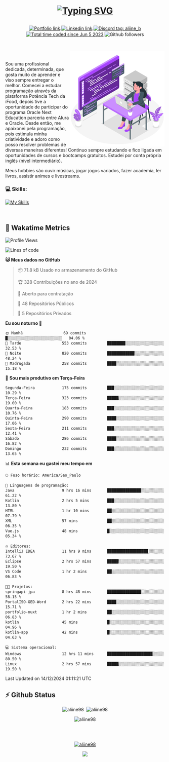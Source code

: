 # <p align = "center"><a href="https://git.io/typing-svg"><img src="https://readme-typing-svg.demolab.com?font=Space+Mono&size=28&pause=1000&duration=4000&color=8E58F7&vCenter=true&width=500&lines=%E2%9C%A8+Ol%C3%A1%2C+sou+Aline+Bevilacqua;%E2%9C%A8+Desenvolvedora+Web!" alt="Typing SVG" /></a></p>

<p align = "center">
    <a href="https://aliine98.github.io" target="_blank">
        <img alt="Portfolio link" align="center" src = "https://img.shields.io/badge/portfolio-8A2BE2?style=for-the-badge">
    </a>
    <a href="https://www.linkedin.com/in/aline-bevilacqua/" target="_blank">
        <img alt="Linkedin link" align="center" src = "https://img.shields.io/badge/LinkedIn-0077B5?style=for-the-badge&logo=linkedin&logoColor=white">
    </a>
    <a href="https://discord.com/" target="_blank">
        <img alt="Discord tag: aliine_b" align="center" src="https://img.shields.io/badge/-aliine__b-5865f2?style=flat-square&logo=Discord&logoColor=FFF" height="28">
    </a>
    <a href="https://wakatime.com/@aliine"><img src="https://wakatime.com/badge/user/d705bdc6-1244-4026-9380-8de8c1599f8d.svg?style=for-the-badge" alt="Total time coded since Jun 5 2023" align="center"/></a>
    <img alt="Github followers" align="center" src="https://img.shields.io/github/followers/Aliine98?style=for-the-badge&color=bf0f47&logo=github&logoColor=white">
</p><br>

<a href="https://storyset.com/"><img src="./assets/coding-amico.svg" width="300" align="right"></a>

<div align="left">
<br>

Sou uma profissional dedicada, determinada, que gosta muito de aprender e viso sempre entregar o melhor. Comecei a estudar programação através da plataforma Potência Tech da iFood, depois tive a oportunidade de participar do programa Oracle Next Education parceria entre Alura e Oracle. Desde então, me apaixonei pela programação, pois estimula minha criatividade e adoro como posso resolver problemas de diversas maneiras diferentes! Continuo sempre estudando e fico ligada em oportunidades de cursos e bootcamps gratuitos.
Estudei por conta própria inglês (nível intermediário).

Meus hobbies são ouvir músicas, jogar jogos variados, fazer academia, ler livros, assistir animes e livestreams.

### 💻 Skills:
[![My Skills](https://skillicons.dev/icons?i=html,css,js,java,tailwind,mysql,hibernate,ts,nuxt,angular,next,firebase,express,mongo&perline=5)](https://skillicons.dev)
</div>
<br>

## 🚀 Wakatime Metrics

<!--START_SECTION:waka-->
![Profile Views](http://img.shields.io/badge/Visualizac%C3%B5es%20do%20perfil-0-blue)

![Lines of code](https://img.shields.io/badge/Desde%20o%20Hello%20World%20eu%20escrevi-371.4%20thousand%20linhas%20de%20c%C3%B3digo-blue)

**🐱 Meus dados no GitHub** 

> 📦 71.8 kB Usado no armazenamento do GitHub 
 > 
> 🏆 328 Contribuições no ano de 2024
 > 
> 💼 Aberto para contratação
 > 
> 📜 48 Repositórios Públicos 
 > 
> 🔑 5 Repositórios Privados 
 > 
**Eu sou noturno 🦉** 

```text
🌞 Manhã                  69 commits          █░░░░░░░░░░░░░░░░░░░░░░░░   04.06 % 
🌆 Tarde                  553 commits         ████████░░░░░░░░░░░░░░░░░   32.53 % 
🌃 Noite                  820 commits         ████████████░░░░░░░░░░░░░   48.24 % 
🌙 Madrugada              258 commits         ████░░░░░░░░░░░░░░░░░░░░░   15.18 % 
```
📅 **Sou mais produtivo em Terça-Feira** 

```text
Segunda-Feira            175 commits         ███░░░░░░░░░░░░░░░░░░░░░░   10.29 % 
Terça-Feira              323 commits         █████░░░░░░░░░░░░░░░░░░░░   19.00 % 
Quarta-Feira             183 commits         ███░░░░░░░░░░░░░░░░░░░░░░   10.76 % 
Quinta-Feira             290 commits         ████░░░░░░░░░░░░░░░░░░░░░   17.06 % 
Sexta-Feira              211 commits         ███░░░░░░░░░░░░░░░░░░░░░░   12.41 % 
Sábado                   286 commits         ████░░░░░░░░░░░░░░░░░░░░░   16.82 % 
Domingo                  232 commits         ███░░░░░░░░░░░░░░░░░░░░░░   13.65 % 
```


📊 **Esta semana eu gastei meu tempo em** 

```text
🕑︎ Fuso horário: America/Sao_Paulo

💬 Linguagens de programação: 
Java                     9 hrs 16 mins       ███████████████░░░░░░░░░░   61.22 % 
Kotlin                   2 hrs 5 mins        ███░░░░░░░░░░░░░░░░░░░░░░   13.80 % 
HTML                     1 hr 10 mins        ██░░░░░░░░░░░░░░░░░░░░░░░   07.79 % 
XML                      57 mins             ██░░░░░░░░░░░░░░░░░░░░░░░   06.35 % 
Vue.js                   48 mins             █░░░░░░░░░░░░░░░░░░░░░░░░   05.34 % 

🔥 Editores: 
IntelliJ IDEA            11 hrs 9 mins       ██████████████████░░░░░░░   73.67 % 
Eclipse                  2 hrs 57 mins       █████░░░░░░░░░░░░░░░░░░░░   19.50 % 
VS Code                  1 hr 2 mins         ██░░░░░░░░░░░░░░░░░░░░░░░   06.83 % 

🐱‍💻 Projetos: 
springapi-jpa            8 hrs 48 mins       ███████████████░░░░░░░░░░   58.15 % 
PortalISO-GED-Word       2 hrs 22 mins       ████░░░░░░░░░░░░░░░░░░░░░   15.71 % 
portfolio-nuxt           1 hr 2 mins         ██░░░░░░░░░░░░░░░░░░░░░░░   06.83 % 
kotlin                   45 mins             █░░░░░░░░░░░░░░░░░░░░░░░░   04.96 % 
kotlin-app               42 mins             █░░░░░░░░░░░░░░░░░░░░░░░░   04.63 % 

💻 Sistema operacional: 
Windows                  12 hrs 11 mins      ████████████████████░░░░░   80.50 % 
Linux                    2 hrs 57 mins       █████░░░░░░░░░░░░░░░░░░░░   19.50 % 
```


 Last Updated on 14/12/2024 01:11:21 UTC
<!--END_SECTION:waka-->
 
## ⚡ Github Status

<p align="center"><img src="https://my-github-readme-stats-aliine98.vercel.app/api?username=aliine98&show_icons=true&locale=en&theme=radical" alt="aliine98" />&nbsp;&nbsp;<img src="https://my-github-readme-stats-aliine98.vercel.app/api/top-langs?username=aliine98&show_icons=true&locale=en&layout=compact&theme=radical&exclude_repo=my-github-readme-stats,my-github-readme-streak-stats,github-readme-streak-stats,ajax-com-js-puro" alt="aliine98" /></p>

<p align="center"><img src="https://my-github-readme-streak-stats.vercel.app?user=aliine98&theme=radical" alt="aliine98" /></p>

<br><br>
<p align="center"> <a href="https://github.com/ryo-ma/github-profile-trophy" target="_blank"><img src="https://github-profile-trophy.vercel.app/?username=aliine98&theme=radical&column=4" alt="aliine98" /></a> </p>

<p align="center"><img src="https://media4.giphy.com/media/C1bBFL2dMQxA4/giphy.gif?cid=ecf05e47z7xqxd7gboyuplq95r7v869x9bi8msk1upllpme2&ep=v1_gifs_search&rid=giphy.gif&ct=g" width="700"></p>
